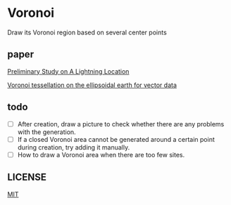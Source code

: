 # Voronoi

Draw its Voronoi region based on several center points

## paper

[Preliminary Study on A Lightning Location](paper/Preliminary%20Study%20on%20A%20Lightning%20Location.pdf)

[Voronoi tessellation on the ellipsoidal earth for vector data](paper/Voronoi%20tessellation%20on%20the%20ellipsoidal%20earth%20for%20vector%20data.pdf)

## todo

- [ ] After creation, draw a picture to check whether there are any problems with the generation.
- [ ] If a closed Voronoi area cannot be generated around a certain point during creation, try adding it manually.
- [ ] How to draw a Voronoi area when there are too few sites.

## LICENSE

[MIT](https://opensource.org/license/mit/)